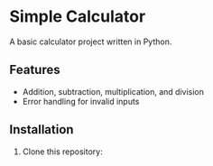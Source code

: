 # Simple Calculator
A basic calculator project written in Python.

## Features
- Addition, subtraction, multiplication, and division
- Error handling for invalid inputs

## Installation
1. Clone this repository:

